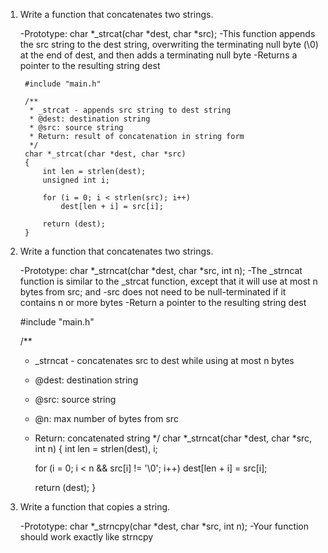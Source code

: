 1. Write a function that concatenates two strings.

	-Prototype: char *_strcat(char *dest, char *src);
	-This function appends the src string to the dest string, overwriting the terminating null byte (\0) at the end of dest, and then adds a terminating null byte
	-Returns a pointer to the resulting string dest

		#include "main.h"

		/**
		 * _strcat - appends src string to dest string
		 * @dest: destination string
		 * @src: source string
		 * Return: result of concatenation in string form
		 */
		char *_strcat(char *dest, char *src)
		{
			int len = strlen(dest);
			unsigned int i;

			for (i = 0; i < strlen(src); i++)
				dest[len + i] = src[i];

			return (dest);
		}


2. Write a function that concatenates two strings.

	-Prototype: char *_strncat(char *dest, char *src, int n);
	-The _strncat function is similar to the _strcat function, except that
	it will use at most n bytes from src; and
	-src does not need to be null-terminated if it contains n or more bytes
	-Return a pointer to the resulting string dest


	#include "main.h"

	/**
	 * _strncat - concatenates src to dest while using at most n bytes
	 * @dest: destination string
	 * @src: source string
	 * @n: max number of bytes from src
	 * Return: concatenated string
	 */
	char *_strncat(char *dest, char *src, int n)
	{
		int len = strlen(dest), i;

		for (i = 0; i < n && src[i] != '\0'; i++)
			dest[len + i] = src[i];

		return (dest);
	}



3. Write a function that copies a string.

	-Prototype: char *_strncpy(char *dest, char *src, int n);
	-Your function should work exactly like strncpy





